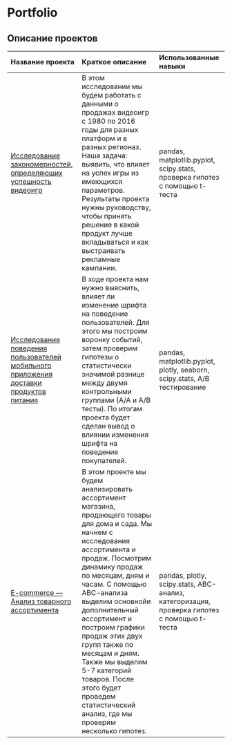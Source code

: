 # Portfolio

## Описание проектов

| Название проекта | Краткое описание | Использованные навыки|
|:-----------|:-----------|:-----------|
|[Исследование закономерностей, определяющих успешность видеоигр](https://github.com/Polina1710/Portfolio/tree/c6be59400e1e7d122cb416335c5e71fdef928972/Project%201)|В этом исследовании мы будем работать с данными о продажах видеоигр с 1980 по 2016 годы для разных платформ и в разных регионах. Наша задача: выявить, что влияет на успех игры из имеющихся параметров. Результаты проекта нужны руководству, чтобы принять решение в какой продукт лучше вкладываться и как выстраивать рекламные кампании.| pandas, matplotlib.pyplot, scipy.stats, проверка гипотез с помощью t-теста|
|[Исследование поведения пользователей мобильного приложения доставки продуктов питания](https://github.com/Polina1710/Portfolio/tree/4cb75869a7136d063ebc6f01fcedfe93d95673f1/Project%202)| В ходе проекта нам нужно выяснить, влияет ли изменение шрифта на поведение пользователей. Для этого мы построим воронку событий, затем проверим гипотезы о статистически значимой разнице между двумя контрольными группами (А/А и А/В тесты). По итогам проекта будет сделан вывод о влиянии изменения шрифта на поведение покупателей.| pandas, matplotlib.pyplot, plotly, seaborn, scipy.stats, А/В тестирование
|[E-commerce — Анализ товарного ассортимента](https://github.com/Polina1710/Portfolio/tree/4cb75869a7136d063ebc6f01fcedfe93d95673f1/Project%203)|В этом проекте мы будем анализировать ассортимент магазина, продающего товары для дома и сада. Мы начнем с исследования ассортимента и продаж. Посмотрим динамику продаж по месяцам, дням и часам. С помощью АВС-анализа выделим основнойи дополнительный ассортимент и построим графики продаж этих двух групп также по месяцам и дням. Также мы выделим 5-7 категорий товаров. После этого будет проведем статистический анализ, где мы проверим несколько гипотез.| pandas, plotly, scipy.stats, АВС-анализ, категоризация, проверка гипотез с помощью t-теста
